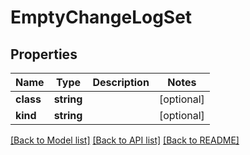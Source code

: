 # EmptyChangeLogSet

## Properties
Name | Type | Description | Notes
------------ | ------------- | ------------- | -------------
**class** | **string** |  | [optional] 
**kind** | **string** |  | [optional] 

[[Back to Model list]](../README.md#documentation-for-models) [[Back to API list]](../README.md#documentation-for-api-endpoints) [[Back to README]](../README.md)


